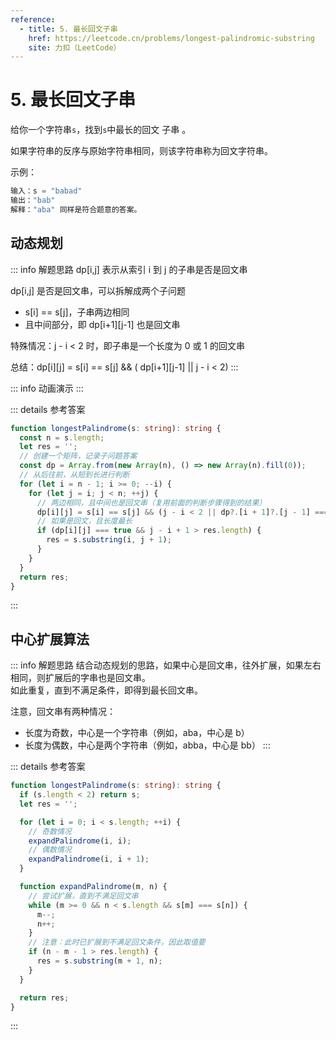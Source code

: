 ```yaml
---
reference:
  - title: 5. 最长回文子串
    href: https://leetcode.cn/problems/longest-palindromic-substring
    site: 力扣（LeetCode）
---
```


# 5. 最长回文子串

给你一个字符串`s`，找到`s`中最长的回文
子串
。

如果字符串的反序与原始字符串相同，则该字符串称为回文字符串。

示例：

```js
输入：s = "babad"
输出："bab"
解释："aba" 同样是符合题意的答案。
```

## 动态规划

::: info 解题思路
dp[i,j] 表示从索引 i 到 j 的子串是否是回文串

dp[i,j] 是否是回文串，可以拆解成两个子问题

- s[i] == s[j]，子串两边相同
- 且中间部分，即 dp[i+1][j-1] 也是回文串

特殊情况：j - i < 2 时，即子串是一个长度为 0 或 1 的回文串

总结：dp[i][j] = s[i] == s[j] && ( dp[i+1][j-1] || j - i < 2)
:::

<script setup>
import Demo from './demos/5.vue';
</script>

::: info 动画演示
<Demo />
:::

::: details 参考答案
```ts
function longestPalindrome(s: string): string {
  const n = s.length;
  let res = '';
  // 创建一个矩阵，记录子问题答案
  const dp = Array.from(new Array(n), () => new Array(n).fill(0));
  // 从后往前，从短到长进行判断
  for (let i = n - 1; i >= 0; --i) {
    for (let j = i; j < n; ++j) {
      // 两边相同，且中间也是回文串（复用前面的判断步骤得到的结果）
      dp[i][j] = s[i] == s[j] && (j - i < 2 || dp?.[i + 1]?.[j - 1] === true);
      // 如果是回文，且长度最长
      if (dp[i][j] === true && j - i + 1 > res.length) {
        res = s.substring(i, j + 1);
      }
    }
  }
  return res;
}
```
:::

## 中心扩展算法

::: info 解题思路
结合动态规划的思路，如果中心是回文串，往外扩展，如果左右相同，则扩展后的字串也是回文串。<br/>
如此重复，直到不满足条件，即得到最长回文串。

注意，回文串有两种情况：

- 长度为奇数，中心是一个字符串（例如，aba，中心是 b）
- 长度为偶数，中心是两个字符串（例如，abba，中心是 bb）
  :::

::: details 参考答案
```ts
function longestPalindrome(s: string): string {
  if (s.length < 2) return s;
  let res = '';

  for (let i = 0; i < s.length; ++i) {
    // 奇数情况
    expandPalindrome(i, i);
    // 偶数情况
    expandPalindrome(i, i + 1);
  }

  function expandPalindrome(m, n) {
    // 尝试扩展，直到不满足回文串
    while (m >= 0 && n < s.length && s[m] === s[n]) {
      m--;
      n++;
    }
    // 注意：此时已扩展到不满足回文条件，因此取值要
    if (n - m - 1 > res.length) {
      res = s.substring(m + 1, n);
    }
  }

  return res;
}
```
:::
